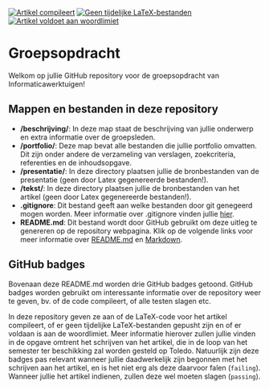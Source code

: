 [![Artikel compileert](https://github.com/informaticawerktuigen/groepsopdracht-skelet/actions/workflows/compilation.yml/badge.svg)](https://github.com/informaticawerktuigen/groepsopdracht-skelet/actions/workflows/compilation.yml)
[![Geen tijdelijke LaTeX-bestanden](https://github.com/informaticawerktuigen/groepsopdracht-skelet/actions/workflows/auxiliary.yml/badge.svg)](https://github.com/informaticawerktuigen/groepsopdracht-skelet/actions/workflows/auxiliary.yml)
[![Artikel voldoet aan woordlimiet](https://github.com/informaticawerktuigen/groepsopdracht-skelet/actions/workflows/word_count.yml/badge.svg)](https://github.com/informaticawerktuigen/groepsopdracht-skelet/actions/workflows/word_count.yml)


# Groepsopdracht

Welkom op jullie GitHub repository voor de groepsopdracht van Informaticawerktuigen!


## Mappen en bestanden in deze repository

* **/beschrijving/**:
    In deze map staat de beschrijving van jullie onderwerp en extra informatie over de groepsleden.
* **/portfolio/**:
    Deze map bevat alle bestanden die jullie portfolio omvatten.
    Dit zijn onder andere de verzameling van verslagen, zoekcriteria, referenties en de inhoudsopgave.
* **/presentatie/**:
    In deze directory plaatsen jullie de bronbestanden van de presentatie (geen door Latex gegenereerde bestanden!).
* **/tekst/**:
    In deze directory plaatsen jullie de bronbestanden van het artikel (geen door Latex gegenereerde bestanden!).
* **.gitignore**:
    Dit bestand geeft aan welke bestanden door git genegeerd mogen worden.
    Meer informatie over .gitignore vinden jullie [hier](https://git-scm.com/docs/gitignore).
* **README.md**:
    Dit bestand wordt door GitHub gebruikt om deze uitleg te genereren op de repository webpagina.
    Klik op de volgende links voor meer informatie over [README.md](https://help.github.com/en/articles/about-readmes) en [Markdown](https://guides.github.com/features/mastering-markdown/).


## GitHub badges

Bovenaan deze README.md worden drie GitHub badges getoond.
GitHub badges worden gebruikt om interessante informatie over de repository weer te geven, bv. of de code compileert, of alle testen slagen etc.

In deze repository geven ze aan of de LaTeX-code voor het artikel compileert, of er geen tijdelijke LaTeX-bestanden gepusht zijn en of er voldaan is aan de woordlimiet.
Meer informatie hierover zullen jullie vinden in de opgave omtrent het schrijven van het artikel, die in de loop van het semester ter beschikking zal worden gesteld op Toledo.
Natuurlijk zijn deze badges pas relevant wanneer jullie daadwerkelijk zijn begonnen met het schrijven aan het artikel, en is het niet erg als deze daarvoor falen (`failing`).
Wanneer jullie het artikel indienen, zullen deze wel moeten slagen (`passing`).

